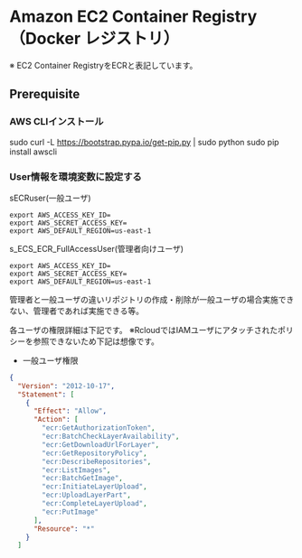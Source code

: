 # Amazon EC2 Container Registry（Docker レジストリ）
※ EC2 Container RegistryをECRと表記しています。

## Prerequisite

### AWS CLIインストール
sudo curl -L https://bootstrap.pypa.io/get-pip.py | sudo python
sudo pip install awscli

### User情報を環境変数に設定する
sECRuser(一般ユーザ)

``` console
export AWS_ACCESS_KEY_ID=
export AWS_SECRET_ACCESS_KEY=
export AWS_DEFAULT_REGION=us-east-1
```


s_ECS_ECR_FullAccessUser(管理者向けユーザ)

``` console
export AWS_ACCESS_KEY_ID=
export AWS_SECRET_ACCESS_KEY=
export AWS_DEFAULT_REGION=us-east-1
``` 

管理者と一般ユーザの違いリポジトリの作成・削除が一般ユーザの場合実施できない、管理者であれば実施できる等。

各ユーザの権限詳細は下記です。
※RcloudではIAMユーザにアタッチされたポリシーを参照できないため下記は想像です。

* 一般ユーザ権限

``` sECRuser.json 
{
  "Version": "2012-10-17",
  "Statement": [
    {
      "Effect": "Allow",
      "Action": [
        "ecr:GetAuthorizationToken",
        "ecr:BatchCheckLayerAvailability",
        "ecr:GetDownloadUrlForLayer",
        "ecr:GetRepositoryPolicy",
        "ecr:DescribeRepositories",
        "ecr:ListImages",
        "ecr:BatchGetImage",
        "ecr:InitiateLayerUpload",
        "ecr:UploadLayerPart",
        "ecr:CompleteLayerUpload",
        "ecr:PutImage"
      ],
      "Resource": "*"
    }
  ]
